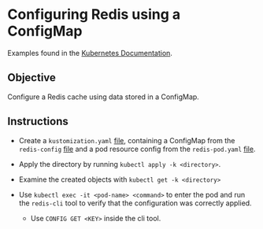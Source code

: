 # Configuring Redis using a ConfigMap

Examples found in the [Kubernetes Documentation](https://kubernetes.io/docs/tutorials/configuration/configure-redis-using-configmap/).

## Objective

Configure a Redis cache using data stored in a ConfigMap.

## Instructions

* Create a `kustomization.yaml` [file](redis/kustomization.yaml), containing a ConfigMap from the `redis-config` [file](redis/redis-config) and a pod resource config from the `redis-pod.yaml` [file](redis/redis-pod.yaml).

* Apply the directory by running `kubectl apply -k <directory>`.

* Examine the created objects with `kubectl get -k <directory>`

* Use `kubectl exec -it <pod-name> <command>` to enter the pod and run the `redis-cli` tool to verify that the configuration was correctly applied.
  * Use `CONFIG GET <KEY>` inside the cli tool.
